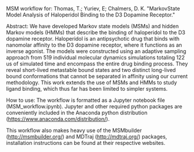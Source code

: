 MSM workflow for: Thomas, T.; Yuriev, E; Chalmers, D. K. "MarkovState Model Analysis of Haloperidol Binding to the D3 Dopamine Receptor."

Abstract:
We have developed Markov state models (MSMs) and hidden Markov models (HMMs) that describe the binding of haloperidol to the D3 dopamine receptor. Haloperidol is an antipsychotic drug that binds with nanomolar affinity to the D3 dopamine receptor, where it functions as an inverse agonist. The models were constructed using an adaptive sampling approach from 519 individual molecular dynamics simulations totaling 122 us of simulated time and encompass the entire drug binding process. They reveal short-lived metastable bound states and two distinct long-lived bound conformations that cannot be separated in affinity using our current methodology. This work extends the use of MSMs and HMMs to study ligand binding, which thus far has been limited to simpler systems.

How to use:
The workflow is formatted as a Jupyter notebook file (MSM_workflow.ipynb). Jupyter and other required python packages are conveniently included in the Anaconda python distribution (https://www.anaconda.com/distribution/).

This workflow also makes heavy use of the MSMbuilder (http://msmbuilder.org/) and MDTraj (http://mdtraj.org/) packages, installation instructions can be found at their respective websites.
